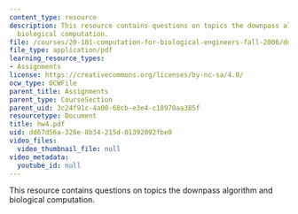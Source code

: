 ```yaml
---
content_type: resource
description: This resource contains questions on topics the downpass algorithm and
  biological computation.
file: /courses/20-181-computation-for-biological-engineers-fall-2006/dd67d56a326e8b34215d01392092fbe0_hw4.pdf
file_type: application/pdf
learning_resource_types:
- Assignments
license: https://creativecommons.org/licenses/by-nc-sa/4.0/
ocw_type: OCWFile
parent_title: Assignments
parent_type: CourseSection
parent_uid: 3c24f91c-4a00-68cb-e3e4-c18970aa385f
resourcetype: Document
title: hw4.pdf
uid: dd67d56a-326e-8b34-215d-01392092fbe0
video_files:
  video_thumbnail_file: null
video_metadata:
  youtube_id: null
---
```

This resource contains questions on topics the downpass algorithm and biological computation.